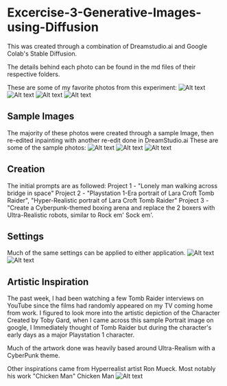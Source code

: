 # Excercise-3-Generative-Images-using-Diffusion



This was created through a combination of Dreamstudio.ai and Google Colab's Stable Diffusion. 

The details behind each photo can be found in the md files of their respective folders. 

These are some of my favorite photos from this experiment:
![Alt text](Images/Project%201%20-%20Background/Images/p1%205.png)
![Alt text](Images/Project%202%20-%20Portrait/Images/P2%202.png)
![Alt text](Images/Project%202%20-%20Portrait/Images/p2%205.png)
![Alt text](Images/Project%203%20-%20Action%20Shot/Images/p3%204.png)

## Sample Images

The majority of these photos were created through a sample Image, then re-edited inpainting with another re-edit done in DreamStudio.ai
These are some of the sample photos: 
![Alt text](Images/Project%201%20-%20Background/Images/Man%20walking%20-%20Sample%20Image.jpg)
![Alt text](Images/Project%202%20-%20Portrait/Images/Portrait%20-%20Sample%20Image.jpg)
![Alt text](Images/Project%203%20-%20Action%20Shot/Images/Boxing%20shot%20-%20sample%20image.jpg)

## Creation

The initial prompts are as followed: 
Project 1 - "Lonely man walking across bridge in space"
Project 2 - "Playstation 1-Era portrait of Lara Croft Tomb Raider", "Hyper-Realistic portrait of Lara Croft Tomb Raider" 
Project 3 - "Create a Cyberpunk-themed boxing arena and replace the 2 boxers with Ultra-Realistic robots, similar to Rock em' Sock em'. 

## Settings 
Much of the same settings can be applied to either application. 
![Alt text](Screenshot%20(122).png)
![Alt text](Screenshot%20(126).png)


## Artistic Inspiration

The past week, I had been watching a few Tomb Raider interviews on YouTube since the films had randomly appeared on my TV coming home from work. I figured to look more into the artistic depiction of the Character Created by Toby Gard, when I came across this sample Portrait image on google, I Immediately thought of Tomb Raider but during the character's early days as a major Playstation 1 character.

Much of the artwork done was heavily based around Ultra-Realism with a CyberPunk theme. 

Other inspirations came from Hyperrealist artist Ron Mueck. Most notably his work "Chicken Man" 
Chicken Man
![Alt text](Images/Testing/screenshots/chicken%20man.jpg)

